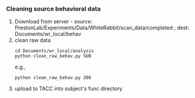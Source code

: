 ### Cleaning source behavioral data
1. Download from server - source: PrestonLab/Experiments/Data/WhiteRabbit/scan_data/completed ; dest: Documents/wr_local/behav
2. clean raw data
   ```
   cd Documents/wr_local/analysis
   python clean_raw_behav.py SUB
   ```
   e.g.,
   ```
   python clean_raw_behav.py 200
   ```
3. upload to TACC into subject's func directory
